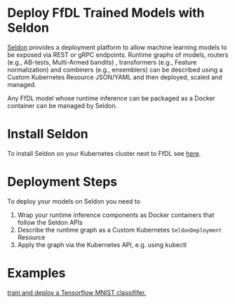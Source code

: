 # Deploy FfDL Trained Models with Seldon

[Seldon](https://github.com/SeldonIO/seldon-core) provides a deployment platform to allow machine learning models to be exposed via REST or gRPC endpoints. Runtime graphs of models, routers (e.g., AB-tests, Multi-Armed bandits) , transformers (e.g., Feature normalization) and combiners (e.g., ensemblers) can be described using a Custom Kubernetes Resource JSON/YAML and then deployed, scaled and managed.

Any FfDL model whose runtime inference can be packaged as a Docker container can be managed by Seldon.

# Install Seldon

To install Seldon on your Kubernetes cluster next to FfDL see [here](https://github.com/SeldonIO/seldon-core/blob/master/docs/install.md).

# Deployment Steps

To deploy your models on Seldon you need to

 1. Wrap your runtime inference components as Docker containers that follow the Seldon APIs
 1. Describe the runtime graph as a Custom Kubernetes ```SeldonDeployment``` Resource
 1. Apply the graph via the Kubernetes API, e.g. using kubectl

# Examples

[train and deploy a Tensorflow MNIST classififer.](./tf-model/README.md)

